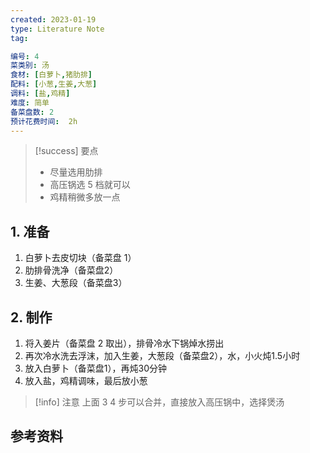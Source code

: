 ```yaml
---
created: 2023-01-19
type: Literature Note
tag:

编号: 4
菜类别: 汤
食材: [白萝卜,猪肋排]
配料: [小葱,生姜,大葱]
调料: [盐,鸡精]
难度: 简单
备菜盘数: 2
预计花费时间:  2h
---
```

>[!success] 要点
>- 尽量选用肋排
>- 高压锅选 5 档就可以
>- 鸡精稍微多放一点


## 1. 准备
1.  白萝卜去皮切块（备菜盘 1）
2.  肋排骨洗净（备菜盘2）
3.  生姜、大葱段（备菜盘3）

## 2. 制作
1.  将入姜片（备菜盘 2 取出），排骨冷水下锅焯水捞出
2.  再次冷水洗去浮沫，加入生姜，大葱段（备菜盘2），水，小火炖1.5小时
3.  放入白萝卜（备菜盘1），再炖30分钟
4.  放入盐，鸡精调味，最后放小葱

> [!info] 注意
> 上面 3 4 步可以合并，直接放入高压锅中，选择煲汤


## 参考资料

